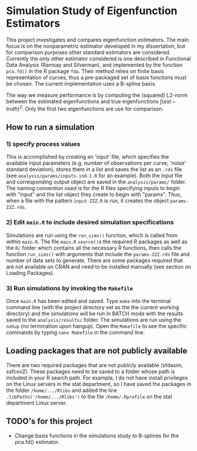 Simulation Study of Eigenfunction Estimators
============================================

This project investigates and compares eigenfunction estimators. The main focus is on the nonparametric estimator developed in my dissertation, but for comparison purposes other standard estimators are considered. Currently the only other estimator considered is one described in Functional Data Analysis (Ramsay and Silverman), and implemented by the function `pca.fd()` in the R package `fda`. Their method relies on finite basis representation of curves, thus a pre-packaged set of basis functions must be chosen. The current implementation uses a B-spline basis.

The way we measure performance is by computing the (squared) L2-norm between the estimated eigenfunctions and true eigenfunctions $\int(est-truth)^2$. Only the first two eigenfunctions are use for comparison. 

How to run a simulation
-----------------------------
### 1) specify process values 

This is accomplished by creating an 'input' file, which specifies the available input parameters (e.g. number of observations per curve, 'noise' standard deviation), stores them in a list and saves the list as an `.rds` file (see `analysis/params/inputs-ind-1.R` for an example). Both the input file and corresponding output object are saved in the `analysis/params/` folder. The naming convention used is for the R files specifying inputs to begin with "input" and the list object they create to begin with "params". Thus, when a file with the pattern `input-ZZZ.R` is run, it creates the object `params-ZZZ.rds`.

### 2) Edit `main.R` to include desired simulation specifications

Simulations are run using the `run_sims()` function, which is called from within `main.R`. The file `main.R` `source()`s the required R packages as well as the `R/` folder which contains all the necessary R functions, then calls the function `run_sims()` with arguments that include the `params-ZZZ.rds` file and number of data sets to generate. There are some packages required that are not available on CRAN and need to be installed manually (see section on Loading Packages).

### 3) Run simulations by invoking the `Makefile`

Once `main.R` has been edited and saved. Type `make` into the terminal command line (with the project directory set as the the current working directory) and the simulations will be run in BATCH mode with the results saved to the `analysis/results/` folder. The simulations are run using the `nohup` (no termination upon hangup). Open the `Makefile` to see the specific commands by typing `nano Makefile` in the command line.

Loading packages that are not publicly available
-----------------------------
There are two required packages that are not publicly available (sfdasim, ssfcov2). These packages need to be saved to a folder whose path is included in your R search path. For example, I do not have install privileges on the Linux servers in the stat department, so I have saved the packages in the folder `/home/.../Rlibs` and added the line `.libPaths('/home/.../Rlibs')` to the file `/home/.Rprofile` on the stat department Linux server. 

TODO's for this project
----------------------------------

- Change basis functions in the simulations study to B-splines for the pca.fd() estimator. 





